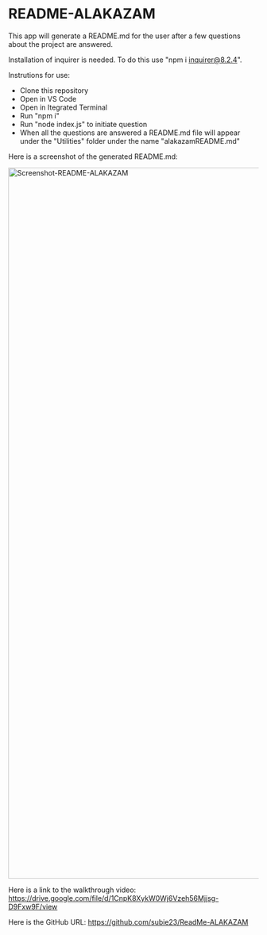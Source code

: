 # README-ALAKAZAM

This app will generate a README.md for the user after a few questions about the project are answered.

Installation of inquirer is needed. To do this use "npm i inquirer@8.2.4".

Instrutions for use:
- Clone this repository
- Open in VS Code
- Open in Itegrated Terminal
- Run "npm i"
- Run "node index.js" to initiate question
- When all the questions are answered a README.md file will appear under the "Utilities" folder under the name "alakazamREADME.md"

Here is a screenshot of the generated README.md:

<img width="1432" alt="Screenshot-README-ALAKAZAM" src="https://user-images.githubusercontent.com/105945177/210282091-b79e3687-7ab2-49ef-99ff-fbe8bdf0e1ed.png">

Here is a link to the walkthrough video:
https://drive.google.com/file/d/1CnpK8XykW0Wj6Vzeh56Mjjsg-D9Fxw9F/view

Here is the GitHub URL:
https://github.com/subie23/ReadMe-ALAKAZAM
